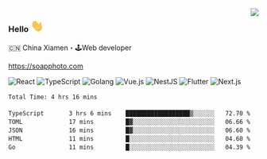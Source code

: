 <img align="right" src="https://github-readme-stats.vercel.app/api?username=yiiu&show_icons=false&bg_color=30,e96443,904e95&title_color=fff&text_color=fff" />

### Hello <img src="https://raw.githubusercontent.com/ABSphreak/ABSphreak/master/gifs/Hi.gif" width="26px" />
 
🇨🇳 China Xiamen・🕹Web developer

https://soapphoto.com

<p align="left"><img src="https://cdn.svgporn.com/logos/react.svg" alt="React" width="32" height="32"/> <img src="https://cdn.svgporn.com/logos/typescript-icon.svg" alt="TypeScript" width="32" height="32"/> <img src="https://cdn.svgporn.com/logos/gopher.svg" alt="Golang" width="32" height="32"/> <img src="https://cdn.svgporn.com/logos/vue.svg" alt="Vue.js" width="32" height="32"/> <img src="https://cdn.svgporn.com/logos/nestjs.svg" alt="NestJS" width="32" height="32"/> <img src="https://cdn.svgporn.com/logos/flutter.svg" alt="Flutter" width="32" height="32"/> <img src="https://cdn.svgporn.com/logos/nextjs-icon.svg" alt="Next.js" width="32" height="32"/></p>


<!--START_SECTION:waka-->

```txt
Total Time: 4 hrs 16 mins

TypeScript       3 hrs 6 mins    ██████████████████▒░░░░░░   72.70 %
TOML             17 mins         █▓░░░░░░░░░░░░░░░░░░░░░░░   06.66 %
JSON             16 mins         █▓░░░░░░░░░░░░░░░░░░░░░░░   06.60 %
HTML             11 mins         █░░░░░░░░░░░░░░░░░░░░░░░░   04.60 %
Go               11 mins         █░░░░░░░░░░░░░░░░░░░░░░░░   04.39 %
```

<!--END_SECTION:waka-->

